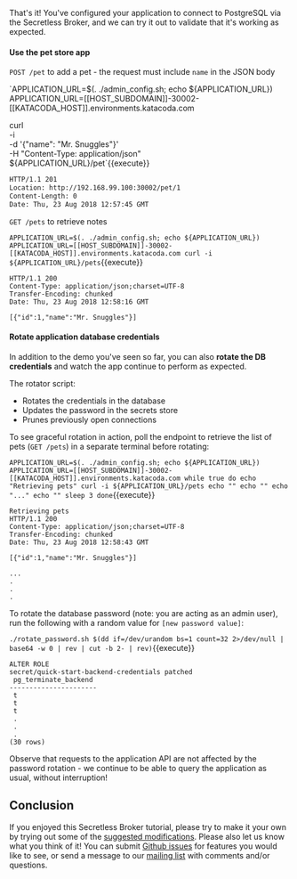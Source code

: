 
That's it! You've configured your application to connect to PostgreSQL via the Secretless Broker, and we can try it out to validate that it's working as expected.

#### Use the pet store app

`POST /pet` to add a pet - the request must include `name` in the JSON body

`APPLICATION_URL=$(. ./admin_config.sh; echo ${APPLICATION_URL})
APPLICATION_URL=[[HOST_SUBDOMAIN]]-30002-[[KATACODA_HOST]].environments.katacoda.com

curl \
  -i \
  -d '{"name": "Mr. Snuggles"}' \
  -H "Content-Type: application/json" \
  ${APPLICATION_URL}/pet`{{execute}}

```bash
HTTP/1.1 201 
Location: http://192.168.99.100:30002/pet/1
Content-Length: 0
Date: Thu, 23 Aug 2018 12:57:45 GMT
```

`GET /pets` to retrieve notes

`APPLICATION_URL=$(. ./admin_config.sh; echo ${APPLICATION_URL})
APPLICATION_URL=[[HOST_SUBDOMAIN]]-30002-[[KATACODA_HOST]].environments.katacoda.com
curl -i ${APPLICATION_URL}/pets`{{execute}}

```
HTTP/1.1 200 
Content-Type: application/json;charset=UTF-8
Transfer-Encoding: chunked
Date: Thu, 23 Aug 2018 12:58:16 GMT

[{"id":1,"name":"Mr. Snuggles"}]
```

#### Rotate application database credentials

In addition to the demo you've seen so far, you can also **rotate the DB credentials** and watch the app continue to perform as expected.

The rotator script:
 + Rotates the credentials in the database
 + Updates the password in the secrets store
 + Prunes previously open connections

To see graceful rotation in action, poll the endpoint to retrieve the list of pets (`GET /pets`) in a separate terminal before rotating:

`APPLICATION_URL=$(. ./admin_config.sh; echo ${APPLICATION_URL})
APPLICATION_URL=[[HOST_SUBDOMAIN]]-30002-[[KATACODA_HOST]].environments.katacoda.com
while true
do
    echo "Retrieving pets"
    curl -i ${APPLICATION_URL}/pets
    echo ""
    echo ""
    echo "..."
    echo ""
    sleep 3
done`{{execute}}

```
Retrieving pets
HTTP/1.1 200 
Content-Type: application/json;charset=UTF-8
Transfer-Encoding: chunked
Date: Thu, 23 Aug 2018 12:58:43 GMT

[{"id":1,"name":"Mr. Snuggles"}]

...
.
.
.
```
To rotate the database password (note: you are acting as an admin user), run the following with a random value for `[new password value]`:

`./rotate_password.sh $(dd if=/dev/urandom bs=1 count=32 2>/dev/null | base64 -w 0 | rev | cut -b 2- | rev)`{{execute}}

```
ALTER ROLE
secret/quick-start-backend-credentials patched
 pg_terminate_backend 
----------------------
 t
 t
 t
 .
 .
 .
(30 rows)

```

Observe that requests to the application API are not affected by the password rotation - we continue to be able to query the application as usual, without interruption!

## Conclusion

If you enjoyed this Secretless Broker tutorial, please try to make it your own by trying out some of the [suggested modifications](#suggested-modifications-for-advanced-demos). Please also let us know what you think of it! You can submit [Github issues](https://github.com/cyberark/secretless-broker/issues) for features you would like to see, or send a message to our [mailing list](https://groups.google.com/forum/#!forum/secretless) with comments and/or questions.
